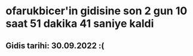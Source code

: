 # ofarukbicer'in gidisine son 2 gun 10 saat 51 dakika 41 saniye kaldi

## Gidis tarihi: 30.09.2022 :(